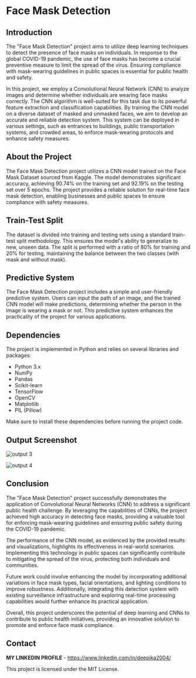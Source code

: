 # Face Mask Detection

## Introduction

The "Face Mask Detection" project aims to utilize deep learning techniques to detect the presence of face masks on individuals. In response to the global COVID-19 pandemic, the use of face masks has become a crucial preventive measure to limit the spread of the virus. Ensuring compliance with mask-wearing guidelines in public spaces is essential for public health and safety.

In this project, we employ a Convolutional Neural Network (CNN) to analyze images and determine whether individuals are wearing face masks correctly. The CNN algorithm is well-suited for this task due to its powerful feature extraction and classification capabilities. By training the CNN model on a diverse dataset of masked and unmasked faces, we aim to develop an accurate and reliable detection system. This system can be deployed in various settings, such as entrances to buildings, public transportation systems, and crowded areas, to enforce mask-wearing protocols and enhance safety measures.

## About the Project

The Face Mask Detection project utilizes a CNN model trained on the Face Mask Dataset sourced from Kaggle. The model demonstrates significant accuracy, achieving 90.74% on the training set and 92.19% on the testing set over 5 epochs. The project provides a reliable solution for real-time face mask detection, enabling businesses and public spaces to ensure compliance with safety measures.

## Train-Test Split

The dataset is divided into training and testing sets using a standard train-test split methodology. This ensures the model's ability to generalize to new, unseen data. The split is performed with a ratio of 80% for training and 20% for testing, maintaining the balance between the two classes (with mask and without mask).

## Predictive System

The Face Mask Detection project includes a simple and user-friendly predictive system. Users can input the path of an image, and the trained CNN model will make predictions, determining whether the person in the image is wearing a mask or not. This predictive system enhances the practicality of the project for various applications.

## Dependencies

The project is implemented in Python and relies on several libraries and packages:

- Python 3.x
- NumPy
- Pandas
- Scikit-learn
- TensorFlow
- OpenCV
- Matplotlib
- PIL (Pillow)

Make sure to install these dependencies before running the project code.

## Output Screenshot

![output 3](https://github.com/DeepikaA2004/Face-Mask-Detection/assets/110418508/6bbc783b-8bc7-47f4-9de9-6341fd14f9b1)

![output 4](https://github.com/DeepikaA2004/Face-Mask-Detection/assets/110418508/d51b5ad8-f46b-4fb7-9bc3-85facd96b541)

## Conclusion

The "Face Mask Detection" project successfully demonstrates the application of Convolutional Neural Networks (CNN) to address a significant public health challenge. By leveraging the capabilities of CNNs, the project achieved high accuracy in detecting face masks, providing a valuable tool for enforcing mask-wearing guidelines and ensuring public safety during the COVID-19 pandemic.

The performance of the CNN model, as evidenced by the provided results and visualizations, highlights its effectiveness in real-world scenarios. Implementing this technology in public spaces can significantly contribute to mitigating the spread of the virus, protecting both individuals and communities.

Future work could involve enhancing the model by incorporating additional variations in face mask types, facial orientations, and lighting conditions to improve robustness. Additionally, integrating this detection system with existing surveillance infrastructure and exploring real-time processing capabilities would further enhance its practical application.

Overall, this project underscores the potential of deep learning and CNNs to contribute to public health initiatives, providing an innovative solution to promote and enforce face mask compliance.

## Contact

**MY LINKEDIN PROFILE** - https://www.linkedin.com/in/deepika2004/


This project is licensed under the MIT License.
